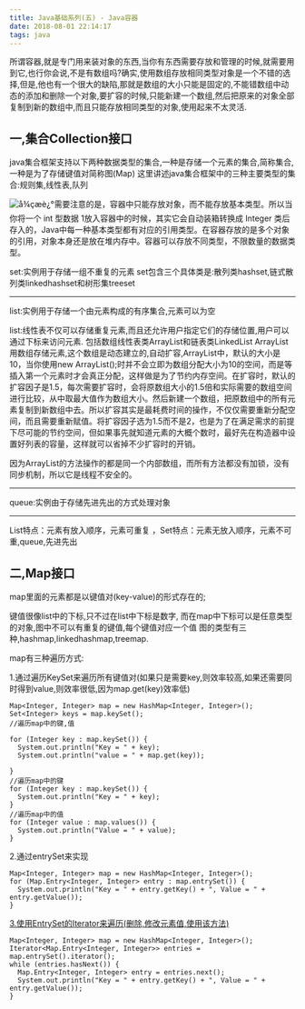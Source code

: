 ```yaml
---
title: Java基础系列(五) - Java容器
date: 2018-08-01 22:14:17
tags: java
---
```


所谓容器,就是专门用来装对象的东西,当你有东西需要存放和管理的时候,就需要用到它,也行你会说,不是有数组吗?确实,使用数组存放相同类型对象是一个不错的选择,但是,他也有一个很大的缺陷,那就是数组的大小只能是固定的,不能错数组中动态的添加和删除一个对象,要扩容的时候,只能新建一个数组,然后把原来的对象全部复制到新的数组中,而且只能存放相同类型的对象,使用起来不太灵活.

<!--more-->

## **一,集合Collection接口**

java集合框架支持以下两种数据类型的集合,一种是存储一个元素的集合,简称集合<collection>,
一种是为了存储键值对<key-value>简称图(Map)
这里讲述java集合框架中的三种主要类型的集合:规则集<set>,线性表<list>,队列<queue>

![å¾çæè¿°](https://img.mukewang.com/5b076e86000183ef12800659.jpg)需要注意的是，容器中只能存放对象，而不能存放基本类型。所以当你将一个 int 型数据 1放入容器中的时候，其实它会自动装箱转换成 Integer 类后存入的，Java中每一种基本类型都有对应的引用类型。在容器存放的是多个对象的引用，对象本身还是放在堆内存中。容器可以存放不同类型，不限数量的数据类型。

set:实例用于存储一组不重复的元素
set包含三个具体类是:散列类hashset,链式散列类linkedhashset和树形集treeset

---

list:实例用于存储一个由元素构成的有序集合,元素可以为空

list:线性表不仅可以存储重复元素,而且还允许用户指定它们的存储位置,用户可以通过下标来访问元素.
包括数组线性表类ArrayList和链表类LinkedList
ArrayList用数组存储元素,这个数组是动态建立的,自动扩容,ArrayList中，默认的大小是10，当你使用new ArrayList();时并不会立即为数组分配大小为10的空间，而是等插入第一个元素时才会真正分配，这样做是为了节约内存空间。在扩容时，默认的扩容因子是1.5，每次需要扩容时，会将原数组大小的1.5倍和实际需要的数组空间进行比较，从中取最大值作为数组大小。然后新建一个数组，把原数组中的所有元素复制到新数组中去。所以扩容其实是最耗费时间的操作，不仅仅需要重新分配空间，而且需要重新赋值。将扩容因子选为1.5而不是2，也是为了在满足需求的前提下尽可能的节约空间，但如果事先就知道元素的大概个数时，最好先在构造器中设置好列表的容量，这样就可以省掉不少扩容时的开销。

因为ArrayList的方法操作的都是同一个内部数组，而所有方法都没有加锁，没有同步机制，所以它是线程不安全的。

---

queue:实例由于存储先进先出的方式处理对象

---

List特点：元素有放入顺序，元素可重复 ，Set特点：元素无放入顺序，元素不可重,queue,先进先出

## **二,Map接口**

map里面的元素都是以键值对(key-value)的形式存在的;

键值很像list中的下标,只不过在list中下标是数字,
而在map中下标可以是任意类型的对象,图中不可以有重复的键值,每个键值对应一个值
图的类型有三种,hashmap,linkedhashmap,treemap.

map有三种遍历方式:

1.通过遍历KeySet来遍历所有键值对(如果只是需要key,则效率较高,如果还需要同时得到value,则效率很低,因为map.get(key)效率低)

```
Map<Integer, Integer> map = new HashMap<Integer, Integer>();
Set<Integer> keys = map.keySet();
//遍历map中的键,值

for (Integer key : map.keySet()) { 
  System.out.println("Key = " + key);
  System.out.println("value = " + map.get(key));

} 
//遍历map中的键 
for (Integer key : map.keySet()) { 
  System.out.println("Key = " + key); 
} 
//遍历map中的值 
for (Integer value : map.values()) { 
  System.out.println("Value = " + value); 
}
```

2.通过entrySet来实现

```
Map<Integer, Integer> map = new HashMap<Integer, Integer>(); 
for (Map.Entry<Integer, Integer> entry : map.entrySet()) { 
  System.out.println("Key = " + entry.getKey() + ", Value = " + entry.getValue()); 
}
```

[3.使用EntrySet的Iterator来遍历(删除,修改元素值,使用该方法)]()

```
Map<Integer, Integer> map = new HashMap<Integer, Integer>(); 
Iterator<Map.Entry<Integer, Integer>> entries = map.entrySet().iterator(); 
while (entries.hasNext()) { 
  Map.Entry<Integer, Integer> entry = entries.next(); 
  System.out.println("Key = " + entry.getKey() + ", Value = " + entry.getValue()); 
}
```


